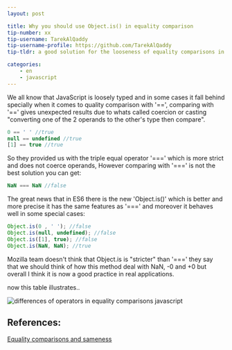 ```yaml
---
layout: post

title: Why you should use Object.is() in equality comparison 
tip-number: xx
tip-username: TarekAlQaddy
tip-username-profile: https://github.com/TarekAlQaddy
tip-tldr: a good solution for the looseness of equality comparisons in javascript 

categories:
    - en
    - javascript
---
```


We all know that JavaScript is loosely typed and in some cases it fall behind specially when it comes to quality comparison with '==', comparing with '==' gives unexpected results due to whats called coercion or casting "converting one of the 2 operands to the other's type then compare".

``` javascript
0 == ' ' //true
null == undefined //true
[1] == true //true
```

So they provided us with the triple equal operator '===' which is more strict and does not coerce operands, However comparing with '===' is not the best solution you can get:

``` javascript
NaN === NaN //false
```

The great news that in ES6 there is the new 'Object.is()' which is better and more precise it has the same features as '===' and moreover it behaves well in some special cases:

``` javascript
Object.is(0 , ' '); //false
Object.is(null, undefined); //false
Object.is([1], true); //false
Object.is(NaN, NaN); //true
```

Mozilla team doesn't think that Object.is is "stricter" than '===' they say that we should think of how this method deal with NaN, -0 and +0 but overall I think it is now a good practice in real applications.

now this table illustrates..

![differences of operators in equality comparisons javascript](http://i.imgur.com/pCyqkLc.png)

## References:
[Equality comparisons and sameness](http://developer.mozilla.org/en-US/docs/Web/JavaScript/Equality_comparisons_and_sameness)

